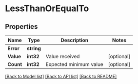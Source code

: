 # LessThanOrEqualTo

## Properties

Name | Type | Description | Notes
------------ | ------------- | ------------- | -------------
**Error** | **string** |  | 
**Value** | **int32** | Value received | [optional] 
**Count** | **int32** | Expected minimum value | [optional] 

[[Back to Model list]](../README.md#documentation-for-models) [[Back to API list]](../README.md#documentation-for-api-endpoints) [[Back to README]](../README.md)


